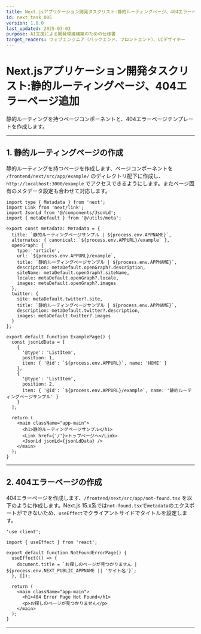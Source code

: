 ```yaml
---
title: Next.jsアプリケーション開発タスクリスト:静的ルーティングページ、404エラーページ追加
id: next_task_005
version: 1.0.0
last_updated: 2025-03-03
purpose: AI支援による開発環境構築のための仕様書
target_readers: ウェブエンジニア（バックエンド、フロントエンド）、UIデザイナー
---
```


# Next.jsアプリケーション開発タスクリスト:静的ルーティングページ、404エラーページ追加

静的ルーティングを持つページコンポーネントと、404エラーページテンプレートを作成します。

---

## 1. 静的ルーティングページの作成

静的ルーティングを持つページを作成します、ページコンポーネントを `/frontend/next/src/app/example/` のディレクトリ配下に作成し、`http://localhost:3000/example` でアクセスできるようにします。またページ固有のメタデータ設定も合わせて対応します。


```tsx
import type { Metadata } from 'next';
import Link from 'next/link';
import JsonLd from '@/components/JsonLd';
import { metaDefault } from '@/utils/meta';

export const metadata: Metadata = {
  title: `静的ルーティングページサンプル | ${process.env.APPNAME}`,
  alternates: { canonical: `${process.env.APPURL}/example` },
  openGraph: {
    type: 'article',
    url: `${process.env.APPURL}/example`,
    title: `静的ルーティングページサンプル | ${process.env.APPNAME}`,
    description: metaDefault.openGraph?.description,
    siteName: metaDefault.openGraph?.siteName,
    locale: metaDefault.openGraph?.locale,
    images: metaDefault.openGraph?.images
  },
  twitter: {
    site: metaDefault.twitter?.site,
    title: `静的ルーティングページサンプル | ${process.env.APPNAME}`,
    description: metaDefault.twitter?.description,
    images: metaDefault.twitter?.images
  }
};

export default function ExamplePage() {
  const jsonLdData = [
    {
      '@type': 'ListItem',
      position: 1,
      item: { '@id': `${process.env.APPURL}`, name: 'HOME' }
    },
    {
      '@type': 'ListItem',
      position: 2,
      item: { '@id': `${process.env.APPURL}/example`, name: '静的ルーティングページサンプル' }
    }
  ];

  return (
    <main className="app-main">
      <h1>静的ルーティングページサンプル</h1>
      <Link href={'/'}>トップページへ</Link>
      <JsonLd jsonLd={jsonLdData} />
    </main>
  );
}
```

---

## 2. 404エラーページの作成

404エラーページを作成します、`/frontend/next/src/app/not-found.tsx` を以下のように作成します。Next.js 15.x系では`not-found.tsx`で`metadata`のエクスポートができないため、`useEffect`でクライアントサイドでタイトルを設定します。

```tsx
'use client';

import { useEffect } from 'react';

export default function NotFoundErrorPage() {
  useEffect(() => {
    document.title = `お探しのページが見つかりません | ${process.env.NEXT_PUBLIC_APPNAME || 'サイト名'}`;
  }, []);

  return (
    <main className="app-main">
      <h1>404 Error Page Not Found</h1>
      <p>お探しのページが見つかりません</p>
    </main>
  );
}
```

---
